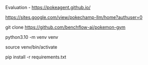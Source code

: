 Evaluation - https://pokeagent.github.io/

https://sites.google.com/view/pokechamp-llm/home?authuser=0



git clone https://github.com/benchflow-ai/pokemon-gym

python3.10 -m venv venv

source venv/bin/activate

pip install -r requirements.txt


